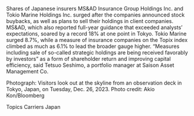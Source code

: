 Shares of Japanese insurers MS&AD Insurance Group Holdings Inc. and Tokio Marine Holdings Inc. surged after the companies announced stock buybacks, as well as plans to sell their holdings in client companies.
MS&AD, which also reported full-year guidance that exceeded analysts’ expectations, soared by a record 18% at one point in Tokyo. Tokio Marine surged 8.7%, while a measure of insurance companies on the Topix index climbed as much as 6.1% to lead the broader gauge higher.
“Measures including sale of so-called strategic holdings are being received favorably by investors” as a form of shareholder return and improving capital efficiency, said Tetsuo Seshimo, a portfolio manager at Saison Asset Management Co.

Photograph: Visitors look out at the skyline from an observation deck in Tokyo, Japan, on Tuesday, Dec. 26, 2023. Photo credit: Akio Kon/Bloomberg

Topics
Carriers
Japan
